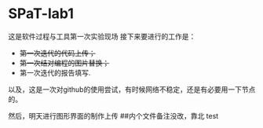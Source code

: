 # SPaT-lab1
这是软件过程与工具第一次实验现场 
接下来要进行的工作是：
- ~~第一次迭代的代码上传；~~
- ~~第一次结对编程的图片替换；~~
- 第一次迭代的报告填写.

以及，这是一次对github的使用尝试，有时候网络不稳定，还是有必要用一下节点的。

然后，明天进行图形界面的制作上传
##内个文件备注没改，靠北
test